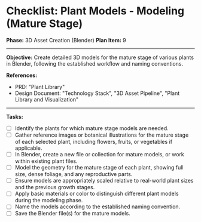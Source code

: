# Checklist: Plant Models - Modeling (Mature Stage)

**Phase:** 3D Asset Creation (Blender)
**Plan Item:** 9

---

**Objective:** Create detailed 3D models for the mature stage of various plants in Blender, following the established workflow and naming conventions.

**References:**
- PRD: "Plant Library"
- Design Document: "Technology Stack", "3D Asset Pipeline", "Plant Library and Visualization"

---

**Tasks:**

- [ ] Identify the plants for which mature stage models are needed.
- [ ] Gather reference images or botanical illustrations for the mature stage of each selected plant, including flowers, fruits, or vegetables if applicable.
- [ ] In Blender, create a new file or collection for mature models, or work within existing plant files.
- [ ] Model the geometry for the mature stage of each plant, showing full size, dense foliage, and any reproductive parts.
- [ ] Ensure models are appropriately scaled relative to real-world plant sizes and the previous growth stages.
- [ ] Apply basic materials or color to distinguish different plant models during the modeling phase.
- [ ] Name the models according to the established naming convention.
- [ ] Save the Blender file(s) for the mature models.